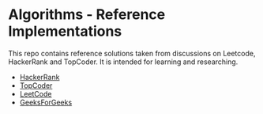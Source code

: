 # Algorithms - Reference Implementations

This repo contains reference solutions taken from discussions on Leetcode, HackerRank and TopCoder.
It is intended for learning and researching.

* [HackerRank](https://www.hackerrank.com/)
* [TopCoder](https://www.topcoder.com/)
* [LeetCode](https://leetcode.com/)
* [GeeksForGeeks](https://geeksforgeeks.com/)

